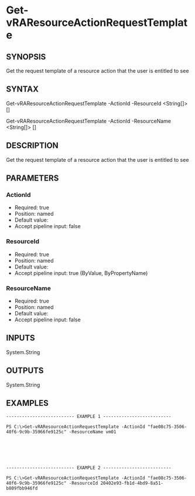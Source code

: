 # Get-vRAResourceActionRequestTemplate

## SYNOPSIS
    
Get the request template of a resource action that the user is entitled to see

## SYNTAX
 Get-vRAResourceActionRequestTemplate -ActionId <String> -ResourceId <String[]> [<CommonParameters>]  Get-vRAResourceActionRequestTemplate -ActionId <String> -ResourceName <String[]> [<CommonParameters>]     

## DESCRIPTION

Get the request template of a resource action that the user is entitled to see

## PARAMETERS


### ActionId


* Required: true
* Position: named
* Default value: 
* Accept pipeline input: false

### ResourceId


* Required: true
* Position: named
* Default value: 
* Accept pipeline input: true (ByValue, ByPropertyName)

### ResourceName


* Required: true
* Position: named
* Default value: 
* Accept pipeline input: false

## INPUTS

System.String

## OUTPUTS

System.String

## EXAMPLES
```
-------------------------- EXAMPLE 1 --------------------------

PS C:\>Get-vRAResourceActionRequestTemplate -ActionId "fae08c75-3506-40f6-9c9b-35966fe9125c" -ResourceName vm01






-------------------------- EXAMPLE 2 --------------------------

PS C:\>Get-vRAResourceActionRequestTemplate -ActionId "fae08c75-3506-40f6-9c9b-35966fe9125c" -ResourceId 20402e93-fb1d-4bd9-8a51-b809fbb946fd
```

